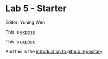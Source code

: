 # Lab 5 - Starter
Editor: Yuning Wen

This is [expose](https://solitar7.github.io/Lab5_Starter/expose.html)

This is [explore](https://solitar7.github.io/Lab5_Starter/explore.html)

And this is the [introduction to github repositary](https://github.com/Solitar7/introduction-to-github)